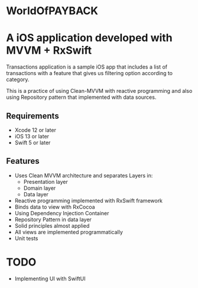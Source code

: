 # WorldOfPAYBACK

# A iOS application developed with MVVM + RxSwift

Transactions application is a sample iOS app that includes a list of transactions with a feature that gives us filtering option according to category.

This is a practice of using Clean-MVVM with reactive programming and also using Repository pattern that implemented with data sources.


## Requirements

- Xcode 12 or later
- iOS 13 or later
- Swift 5 or later

## Features

- Uses Clean MVVM architecture and separates Layers in:
    - Presentation layer
    - Domain layer 
    - Data layer
- Reactive programming implemented with RxSwift framework
- Binds data to view with RxCocoa
- Using Dependency Injection Container
- Repository Pattern in data layer
- Solid principles almost applied
- All views are implemented programmatically
- Unit tests

# TODO
- Implementing UI with SwiftUI
